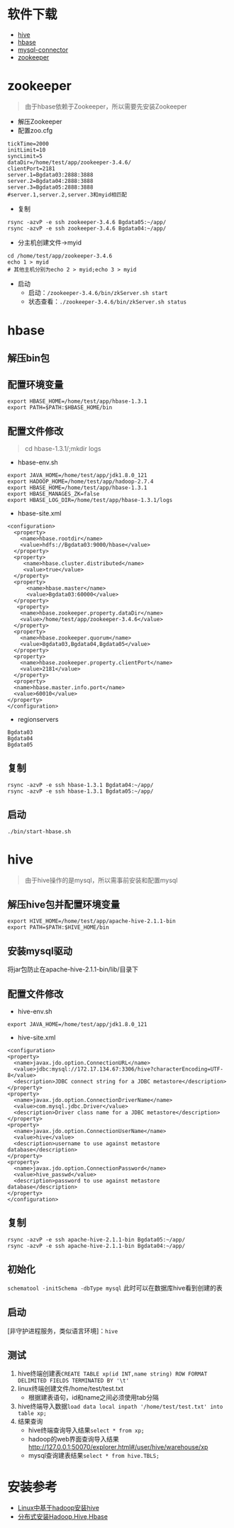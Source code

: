 # 软件下载
* [hive][1]
* [hbase][2]
* [mysql-connector][3]
* [zookeeper][4]

# zookeeper
>由于hbase依赖于Zookeeper，所以需要先安装Zookeeper  

* 解压Zookeeper
* 配置zoo.cfg

```
tickTime=2000
initLimit=10
syncLimit=5
dataDir=/home/test/app/zookeeper-3.4.6/
clientPort=2181
server.1=Bgdata03:2888:3888   
server.2=Bgdata04:2888:3888  
server.3=Bgdata05:2888:3888
#server.1,server.2,server.3和myid相匹配
```

* 复制

```
rsync -azvP -e ssh zookeeper-3.4.6 Bgdata05:~/app/
rsync -azvP -e ssh zookeeper-3.4.6 Bgdata04:~/app/
```

* 分主机创建文件->myid

```
cd /home/test/app/zookeeper-3.4.6
echo 1 > myid
# 其他主机分别为echo 2 > myid;echo 3 > myid
```

* 启动
  * 启动：`/zookeeper-3.4.6/bin/zkServer.sh start`
  * 状态查看：`./zookeeper-3.4.6/bin/zkServer.sh status`

# hbase
## 解压bin包
## 配置环境变量
```
export HBASE_HOME=/home/test/app/hbase-1.3.1
export PATH=$PATH:$HBASE_HOME/bin
```
## 配置文件修改
>cd hbase-1.3.1/;mkdir logs

* hbase-env.sh

```
export JAVA_HOME=/home/test/app/jdk1.8.0_121
export HADOOP_HOME=/home/test/app/hadoop-2.7.4
export HBASE_HOME=/home/test/app/hbase-1.3.1
export HBASE_MANAGES_ZK=false
export HBASE_LOG_DIR=/home/test/app/hbase-1.3.1/logs
```

* hbase-site.xml

```
<configuration>    
  <property>    
    <name>hbase.rootdir</name>    
    <value>hdfs://Bgdata03:9000/hbase</value>    
  </property>    
  <property>    
     <name>hbase.cluster.distributed</name>    
     <value>true</value>    
  </property>    
  <property>    
      <name>hbase.master</name>    
      <value>Bgdata03:60000</value>    
  </property>    
   <property>    
    <name>hbase.zookeeper.property.dataDir</name>    
    <value>/home/test/app/zookeeper-3.4.6</value>    
  </property>    
  <property>    
    <name>hbase.zookeeper.quorum</name>    
    <value>Bgdata03,Bgdata04,Bgdata05</value>    
  </property>    
  <property>    
    <name>hbase.zookeeper.property.clientPort</name>    
    <value>2181</value>    
  </property>   
  <property>  
  <name>hbase.master.info.port</name>  
  <value>60010</value>  
</property>   
</configuration>   
```

* regionservers

```
Bgdata03
Bgdata04
Bgdata05
```

## 复制
```
rsync -azvP -e ssh hbase-1.3.1 Bgdata04:~/app/
rsync -azvP -e ssh hbase-1.3.1 Bgdata05:~/app/
```
## 启动
`./bin/start-hbase.sh`

# hive
>由于hive操作的是mysql，所以需事前安装和配置mysql  

## 解压hive包并配置环境变量
```
export HIVE_HOME=/home/test/app/apache-hive-2.1.1-bin
export PATH=$PATH:$HIVE_HOME/bin
```

## 安装mysql驱动
将jar包防止在apache-hive-2.1.1-bin/lib/目录下
## 配置文件修改
* hive-env.sh

`export JAVA_HOME=/home/test/app/jdk1.8.0_121`

* hive-site.xml

```
<configuration>
<property>
  <name>javax.jdo.option.ConnectionURL</name>
  <value>jdbc:mysql://172.17.134.67:3306/hive?characterEncoding=UTF-8</value>
  <description>JDBC connect string for a JDBC metastore</description>
</property>
<property>
  <name>javax.jdo.option.ConnectionDriverName</name>
  <value>com.mysql.jdbc.Driver</value>
  <description>Driver class name for a JDBC metastore</description>
</property>
<property>
  <name>javax.jdo.option.ConnectionUserName</name>
  <value>hive</value>
  <description>username to use against metastore database</description>
</property>
<property>
  <name>javax.jdo.option.ConnectionPassword</name>
  <value>hive_passwd</value>
  <description>password to use against metastore database</description>
</property>
</configuration>
```
## 复制
```
rsync -azvP -e ssh apache-hive-2.1.1-bin Bgdata05:~/app/
rsync -azvP -e ssh apache-hive-2.1.1-bin Bgdata04:~/app/
```
## 初始化
`schematool -initSchema -dbType mysql`
此时可以在数据库hive看到创建的表

## 启动
[非守护进程服务，类似语言环境]：`hive`

## 测试
1. hive终端创建表`CREATE TABLE xp(id INT,name string) ROW FORMAT DELIMITED FIELDS TERMINATED BY '\t'`
2. linux终端创建文件/home/test/test.txt
    * 根据建表语句，id和name之间必须使用tab分隔
3. hive终端导入数据`load data local inpath '/home/test/test.txt' into table xp;`
4. 结果查询
    * hive终端查询导入结果`select * from xp;`
    * hadoop的web界面查询导入结果<http://127.0.0.1:50070/explorer.html#/user/hive/warehouse/xp>
    * mysql查询建表结果`select * from hive.TBLS;`

# 安装参考
* [Linux中基于hadoop安装hive][5]
* [分布式安装Hadoop,Hive,Hbase][6]


[1]:http://mirrors.aliyun.com/apache/hive/hive-2.1.1/apache-hive-2.1.1-bin.tar.gz
[2]:http://mirrors.aliyun.com/apache/hbase/1.3.1/hbase-1.3.1-bin.tar.gz
[3]:https://dev.mysql.com/get/Downloads/Connector-J/mysql-connector-java-5.1.44.tar.gz
[4]:http://mirrors.aliyun.com/apache/zookeeper/zookeeper-3.4.6/zookeeper-3.4.6.tar.gz
[5]: http://blog.csdn.net/pucao_cug/article/details/71773665
[6]: http://blog.csdn.net/clark_xu/article/details/69668618

